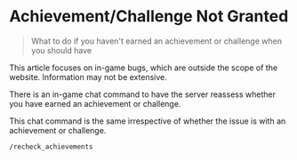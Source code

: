 # Achievement/Challenge Not Granted

> What to do if you haven't earned an achievement or challenge when you should have

<note>

This article focuses on in-game bugs, which are outside the scope of the website. Information may not be extensive.

</note>

There is an in-game chat command to have the server reassess whether you have earned an achievement or challenge.

This chat command is the same irrespective of whether the issue is with an achievement or challenge.

`/recheck_achievements`
